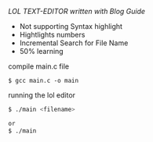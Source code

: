 *LOL TEXT-EDITOR written with Blog Guide*

* Not supporting Syntax highlight 
* Hightlights numbers
* Incremental Search for File Name
* 50% learning

compile main.c file

```
$ gcc main.c -o main

```

running the lol editor

```bash
$ ./main <filename>

or 
$ ./main
```

